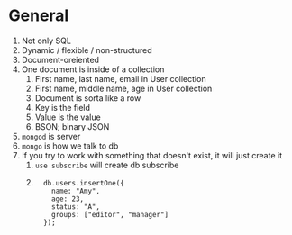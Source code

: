 # General
1. Not only SQL
2. Dynamic / flexible / non-structured
3. Document-oreiented
4. One document is inside of a collection
   1. First name, last name, email in User collection
   2. First name, middle name, age in User collection
   3. Document is sorta like a row
   4. Key is the field
   5. Value is the value
   6. BSON; binary JSON
5. `mongod` is server
6. `mongo` is how we talk to db
7. If you try to work with something that doesn't exist, it will just create it
   1. `use subscribe` will create db subscribe
   2. ```
        db.users.insertOne({
          name: "Amy",
          age: 23,
          status: "A",
          groups: ["editor", "manager"]
        });
      ```